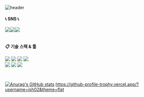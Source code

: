 ![header](https://capsule-render.vercel.app/api?type=waving&color=timeGradient&text=Welcome%20to%20my%20GitHub%20👋&animation=twinkling&fontSize=35&fontAlignY=40&fontAlign=70&height=250)




#### 📞 SNS 📞
<div style="display:flex; flex-direction:row;">
        <img src="https://img.shields.io/badge/Instagram-E4405F?style=for-the-badge&logo=Instagram&logoColor=white"> 
        <img src="https://img.shields.io/badge/Gmail-EA4335?style=for-the-badge&logo=Gmail&logoColor=white">
        <img src="https://img.shields.io/badge/KakaoTalk-FFCD00?style=for-the-badge&logo=KakaoTalk&logoColor=white"> 
</div><br>

####  :clipboard: 기술 스택 & 툴 
<img src="https://img.shields.io/badge/Android-3DDC84?style=for-the-badge&logo=Android&logoColor=white"/> <img src="https://img.shields.io/badge/Expo-000020?style=for-the-badge&logo=Expo&logoColor=white"/> <img src="https://img.shields.io/badge/javascript-F7DF1E?style=for-the-badge&logo=javascript&logoColor=white"/> <img src="https://img.shields.io/badge/firebase-FFCA28?style=for-the-badge&logo=firebase&logoColor=white"> 
</br><img src="https://img.shields.io/badge/java-007396?style=for-the-badge&logo=java&logoColor=white"> <img src="https://img.shields.io/badge/mysql-4479A1?style=for-the-badge&logo=mysql&logoColor=white"> <img src="https://img.shields.io/badge/apache tomcat-F8DC75?style=for-the-badge&logo=apachetomcat&logoColor=white">



</br>


[![Anurag's GitHub stats](https://github-readme-stats.vercel.app/api?username=jsh02)](https://github.com/anuraghazra/github-readme-stats)
https://github-profile-trophy.vercel.app/?username=jsh02&theme=flat
